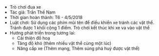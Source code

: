 - Trò chơi đua xe
- Tác giả: Trần Thế Nam
- Thời gian hoàn thành: T6 - 4/5/2018
- Luật chơi: Sử dụng các phím mũi tên để điều khiển xe tránh các vật thể. Tránh được 1 khối cộng 1 điểm. Trò chơi kết thúc khi xe va vào vật thể
- Hướng phát triển trong tương lai: 
  + Cải thiện đồ hoạ
  + Tăng độ khó (thêm nhiều vật thể cùng một lúc)
  + Nâng cấp xe (Thêm mạng, Thêm súng phá huỷ được vật thể)
